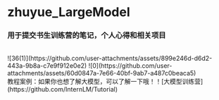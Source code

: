 # zhuyue_LargeModel
<h3>用于提交书生训练营的笔记，个人心得和相关项目</h3>
</br>
![36(1)](https://github.com/user-attachments/assets/899e246d-d6d2-443a-9b8a-c7e9f912e0e2)
![0](https://github.com/user-attachments/assets/60d0847a-7e66-40bf-9ab7-a487c0beaca5)
</br>
教程案例：如果你也想了解大模型，可以了解一下哦！！[大模型训练营](https://github.com/InternLM/Tutorial)

